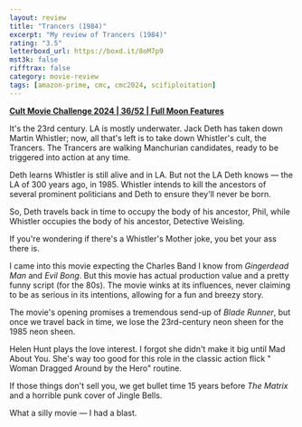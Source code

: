 ```yaml
---
layout: review
title: "Trancers (1984)"
excerpt: "My review of Trancers (1984)"
rating: "3.5"
letterboxd_url: https://boxd.it/8oM7p9
mst3k: false
rifftrax: false
category: movie-review
tags: [amazon-prime, cmc, cmc2024, scifiploitation]
---
```


<b><a href="https://boxd.it/rIGbC/detail" target="_blank" rel="noopener">Cult Movie Challenge 2024 | 36/52 | Full Moon Features</a></b>

It's the 23rd century. LA is mostly underwater. Jack Deth has taken down Martin Whistler; now, all that's left is to take down Whistler's cult, the Trancers. The Trancers are walking Manchurian candidates, ready to be triggered into action at any time.

Deth learns Whistler is still alive and in LA. But not the LA Deth knows — the LA of 300 years ago, in 1985. Whistler intends to kill the ancestors of several prominent politicians and Deth to ensure they'll never be born.

So, Deth travels back in time to occupy the body of his ancestor, Phil, while Whistler occupies the body of his ancestor, Detective Weisling.

If you're wondering if there's a Whistler's Mother joke, you bet your ass there is.

I came into this movie expecting the Charles Band I know from <i>Gingerdead Man</i> and <i>Evil Bong</i>. But this movie has actual production value and a pretty funny script (for the 80s). The movie winks at its influences, never claiming to be as serious in its intentions, allowing for a fun and breezy story.

The movie's opening promises a tremendous send-up of <i>Blade Runner</i>, but once we travel back in time, we lose the 23rd-century neon sheen for the 1985 neon sheen.

Helen Hunt plays the love interest. I forgot she didn't make it big until Mad About You. She's way too good for this role in the classic action flick " Woman Dragged Around by the Hero" routine.

If those things don't sell you, we get bullet time 15 years before <i>The Matrix</i> and a horrible punk cover of Jingle Bells.

What a silly movie — I had a blast.
